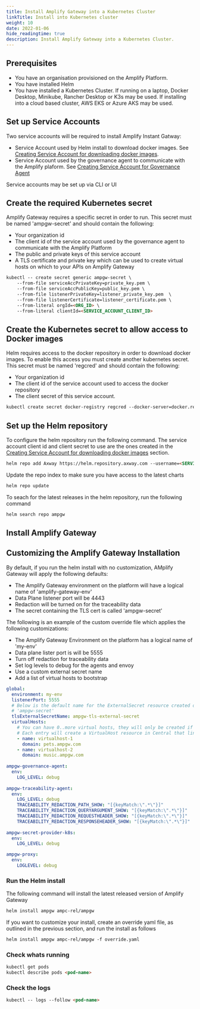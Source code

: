 ```yaml
---
title: Install Amplify Gateway into a Kubernetes Cluster
linkTitle: Install into Kubernetes cluster
weight: 10
date: 2022-01-06
hide_readingtime: true
description: Install Amplify Gateway into a Kubernetes Cluster.
---
```


## Prerequisites

* You have an organisation provisioned on the Amplify Platform.
* You have installed Helm
* You have installed a Kubernetes Cluster. If running on a laptop, Docker Desktop, Minikube, Rancher Desktop or K3s may be used. If installing into a cloud based cluster, AWS EKS or Azure AKS may be used.

## Set up Service Accounts

Two service accounts will be required to install Amplify Instant Gatway:

* Service Account used by Helm install to download docker images. See [Creating Service Account for downloading docker images](/docs/installation/dockerservacct/index.html).
* Service Account used by the governance agent to communicate with the Amplify plaform. See [Creating Service Account for Governance Agent](/docs/installation/govagentservacct/index.html)

Service accounts may be set up via CLI or UI

## Create the required Kubernetes secret

Amplify Gateway requires a specific secret in order to run. This secret must be named 'ampgw-secret' and should contain the following:

* Your organization id
* The client id of the service account used by the governance agent to communicate with the Amplify Platform
* The public and private keys of this service account
* A TLS certificate and private key which can be used to create virtual hosts on which to your APIs on Amplify Gateway

```markdown
kubectl -- create secret generic ampgw-secret \
    --from-file serviceAccPrivateKey=private_key.pem \
    --from-file serviceAccPublicKey=public_key.pem \
    --from-file listenerPrivateKey=listener_private_key.pem  \
    --from-file listenerCertificate=listener_certificate.pem \
    --from-literal orgId=<ORG_ID> \
    --from-literal clientId=<SERVICE_ACCOUNT_CLIENT_ID>
```

## Create the Kubernetes secret to allow access to Docker images

Helm requires access to the docker repository in order to download docker images. To enable this access you must create another kubernetes secret. This secret must be named 'regcred' and should contain the following:

* Your organization id
* The client id of the service account used to access the docker repository
* The client secret of this service account.

```markdown
kubectl create secret docker-registry regcred --docker-server=docker.repository.axway.com --docker-username=<SERVICE_ACCOUNT_CLIENT_ID> --docker-password=<CLIENT_SECRET>
```

## Set up the Helm repository

To configure the helm repository run the following command. The service account client id and client secret to use are the ones created in the [Creating Service Account for downloading docker images](/docs/installation/setupDockerRepoServAcct/index.html) section.

```markdown
helm repo add Axway https://helm.repository.axway.com --username=<SERVICE_ACCOUNT_CLIENT_ID> --password=<CLIENT_SECRET>
```

Update the repo index to make sure you have access to the latest charts

```markdown
helm repo update
```

To seach for the latest releases in the helm repository, run the following command

```markdown
helm search repo ampgw
```

## Install Amplify Gateway

## Customizing the Amplify Gateway Installation

By default, if you run the helm install with no customization, AMplify Gateway will apply the following defaults:

* The Amplify Gateway environment on the platform will have a logical name of 'amplify-gateway-env'
* Data Plane listener port will be 4443
* Redaction will be turned on for the traceability data
* The secret containing the TLS cert is called 'ampgw-secret'

The following is an example of the custom override file which applies the following customizations:

* The Amplify Gateway Environment on the platform has a logical name of 'my-env'
* Data plane lister port is will be 5555
* Turn off redaction for traceability data
* Set log levels to debug for the agents and envoy
* Use a custom external secret name
* Add a list of virtual hosts to bootstrap

```yaml
global:
  environment: my-env
  listenerPort: 5555
  # Below is the default name for the ExternalSecret resource created on the platform. If you do not specify this value, the ExternalSecret resource will be created with the default secret name 
  # 'ampgw-secret'
  tlsExternalSecretName: ampgw-tls-external-secret
  virtualHosts:
    # You can have 0..more virtual hosts, they will only be created if you have the listenerPrivateKey and listenerCertificate in the ampgw-secret.
    # Each entry will create a VirtualHost resource in Central that links to the same ExternalSecret which points to ampgw-secret in the data plane.
    - name: virtualhost-1
      domain: pets.ampgw.com
    - name: virtualhost-2
      domain: music.ampgw.com
 
ampgw-governance-agent:
  env:
    LOG_LEVEL: debug
 
ampgw-traceability-agent:
  env:
    LOG_LEVEL: debug
    TRACEABILITY_REDACTION_PATH_SHOW: "[{keyMatch:\".*\"}]"
    TRACEABILITY_REDACTION_QUERYARGUMENT_SHOW: "[{keyMatch:\".*\"}]"
    TRACEABILITY_REDACTION_REQUESTHEADER_SHOW: "[{keyMatch:\".*\"}]"
    TRACEABILITY_REDACTION_RESPONSEHEADER_SHOW: "[{keyMatch:\".*\"}]"
 
ampgw-secret-provider-k8s:
  env:
    LOG_LEVEL: debug

ampgw-proxy:
  env:
    LOGLEVEL: debug
```

### Run the Helm install

The following command will install the latest released version of Amplify Gateway

```markdown
helm install ampgw ampc-rel/ampgw
```

If you want to customize your install, create an override yaml file, as outlined in the previous section, and run the install as follows

```markdown
helm install ampgw ampc-rel/ampgw -f override.yaml
```

### Check whats running

```markdown
kubectl get pods
kubectl describe pods <pod-name>
```

### Check the logs

```markdown
kubectl -- logs --follow <pod-name>
```
